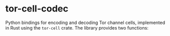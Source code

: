 # tor-cell-codec
Python bindings for encoding and decoding Tor channel cells, implemented in Rust using the `tor-cell` crate. The library provides two functions:
